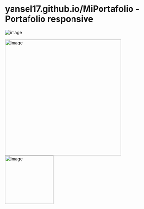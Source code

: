 
# yansel17.github.io/MiPortafolio -  Portafolio responsive


![image](https://github.com/Yansel17/MiPortafilio/assets/111325466/41074013-567f-42a6-a745-ba89c5182b33)

<img width="384" alt="image" src="https://github.com/Yansel17/MiPortafilio/assets/111325466/7641283e-e2d8-4277-a392-f4add62e271c">

<img width="160" alt="image" src="https://github.com/Yansel17/MiPortafilio/assets/111325466/5f6e6de6-fcab-43f4-adbe-0cb905fec803">
